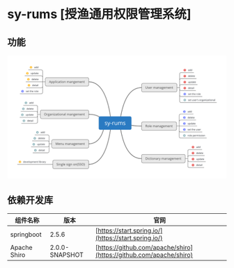 # sy-rums [授渔通用权限管理系统]
## 功能
![sy-rums功能](./document/imgs/sy-rums.png)

## 依赖开发库
|组件名称|版本|官网|
|------|-------|------|
|springboot|2.5.6|[https://start.spring.io/](https://start.spring.io/)|
|Apache Shiro|2.0.0-SNAPSHOT|[https://github.com/apache/shiro](https://github.com/apache/shiro)|


